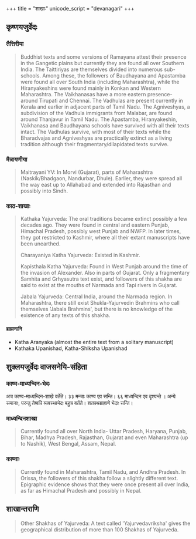 +++
title = "शाखाः"
unicode_script = "devanagari"
+++
## कृष्णयजुर्वेदः
### तैत्तिरीया
> Buddhist texts and some versions of Ramayana attest their presence in the Gangetic plains but currently they are found all over Southern India. The Taittiriyas are themselves divided into numerous sub-schools. Among these, the followers of Baudhayana and Apastamba were found all over South India (including Maharashtra), while the Hiranyakeshins were found mainly in Konkan and Western Maharashtra. The Vaikhanasas have a more eastern presence- around Tirupati and Chennai. The Vadhulas are present currently in Kerala and earlier in adjacent parts of Tamil Nadu. The Agniveshyas, a subdivision of the Vadhula immigrants from Malabar, are found around Thanjavur in Tamil Nadu. The Apastamba, Hiranyakeshin, Vaikhanasa and Baudhayana schools have survived with all their texts intact. The Vadhulas survive, with most of their texts while the Bharadvajas and Agniveshyas are practically extinct as a living tradition although their fragmentary/dilapidated texts survive. 

### मैत्रायणीया
> Maitrayani YV: In Morvi (Gujarat), parts of Maharashtra (Naskik/Bhadgaon, Nandurbar, Dhule). Earlier, they were spread all the way east up to Allahabad and extended into Rajasthan and possibly into Sindh.

### काठ-शाखाः
> Kathaka Yajurveda: The oral traditions became extinct possibly a few decades ago. They were found in central and eastern Punjab, Himachal Pradesh, possibly west Punjab and NWFP. In later times, they got restricted to Kashmir, where all their extant manuscripts have been unearthed.
>
> Charayaniya Katha Yajurveda: Existed in Kashmir. 
>
> Kapisthala Katha Yajurveda: Found in West Punjab around the time of the invasion of Alexander. Also in parts of Gujarat. Only a fragmentary Samhita and Grhyasutra text exist, and followers of this shakha are said to exist at the mouths of Narmada and Tapi rivers in Gujarat. 
>
> Jabala Yajurveda: Central India, around the Narmada region. In Maharashtra, there still exist Shukla-Yajurvedin Brahmins who call themselves 'Jabala Brahmins', but there is no knowledge of the existence of any texts of this shakha. 

#### ब्राह्मणानि
- Katha Aranyaka (almost the entire text from a solitary manuscript)
- Kathaka Upanishad, Katha-Shiksha Upanishad

## शुक्लयजुर्वेदः वाजसनेयि-संहिता
### काण्व-माध्यन्दिन-भेदः
अत्र काण्व-माध्यन्दिन-शाखे वर्तेते। ३३ मन्त्राः काण्व एव सन्ति। ६६ माध्यन्दिन एव दृश्यन्ते । अन्ये समानाः, परन्तु तेष्वपि व्यवस्थाभेदः बहुत्र वर्तते। शतपथब्राह्मणे भेदाः सन्ति।

### माध्यन्दिनशाखा
> Currently found all over North India- Uttar Pradesh, Haryana, Punjab, Bihar, Madhya Pradesh, Rajasthan, Gujarat and even Maharashtra (up to Nashik), West Bengal, Assam, Nepal. 

### काण्वाः
> Currently found in Maharashtra, Tamil Nadu, and Andhra Pradesh. In Orissa, the followers of this shakha follow a slightly different text. Epigraphic evidence shows that they were once present all over India, as far as Himachal Pradesh and possibly in Nepal. 

## शाखान्तराणि
> Other Shakhas of Yajurveda: A text called 'Yajurvedavriksha' gives the geographical distribution of more than 100 Shakhas of Yajurveda.

